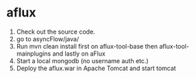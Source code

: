 # aflux
1. Check out the source code.
2. go to asyncFlow/java/
3. Run mvn clean install first on aflux-tool-base then aflux-tool-mainplugins and lastly on aFlux
4. Start a local mongodb (no username auth etc.)
5. Deploy the aflux.war in Apache Tomcat and start tomcat
